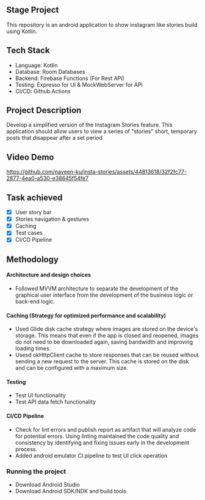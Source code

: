 ## Stage Project
This repository is an android application to show instagram like stories build using Kotlin.


## Tech Stack
- Language: Kotlin
- Database: Room Databases
- Backend: Firebase Functions (For Rest API)
- Testing: Expresso for UI & MockWebServer for API
- CI/CD: Github Actions

## Project Description
Develop a simplified version of the Instagram Stories feature. This application should allow users to view a series of "stories" short, temporary posts that disappear after a set period

## Video Demo

https://github.com/naveen-ku/insta-stories/assets/44813618/32f2fc77-2877-4ea0-a530-e38645f54fe7


## Task achieved

- [x] User story bar
- [x] Stories navigation & gestures
- [x] Caching
- [x] Test cases
- [x] CI/CD Pipeline

## Methodology

#### Architecture and design choices
- Followed MVVM architecture to separate the development of the graphical user interface from the development of the business logic or back-end logic.

#### Caching (Strategy for optimized performance and scalability)
- Used Glide disk cache strategy where images are stored on the device's storage. This means that even if the app is closed and reopened, images do not need to be downloaded again, saving bandwidth and improving loading times.
- Usesd okHttpClient cache to store responses that can be reused without sending a new request to the server. This cache is stored on the disk and can be configured with a maximum size.

#### Testing
- Test UI functionality
- Test API data fetch functionality

#### CI/CD Pipeline
- Check for lint errors and publish report as artifact that will analyze code for potential errors. Using linting maintained the code quality and consistency by identifying and fixing issues early in the development process.
- Added android emulator CI pipeline to test UI click operation  


### Running the project

- Download Android Studio
- Download Android SDK/NDK and build tools




